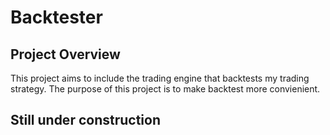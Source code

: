 # Backtester

## Project Overview

This project aims to include the trading engine that backtests my trading strategy. The purpose of this project is to make backtest more convienient.

## Still under construction
